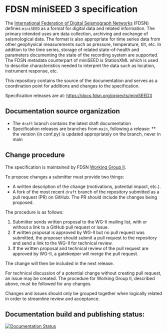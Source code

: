 # FDSN miniSEED 3 specification

The [International Federation of Digital Seismograph
Networks](https://www.fdsn.org/) (FDSN) defines `miniSEED` as a format
for digital data and related information.  The primary intended uses
are data collection, archiving and exchange of seismological data.
The format is also appropriate for time series data from other
geophysical measurements such as pressure, temperature, tilt, etc.  In
addition to the time series, storage of related state-of-health and
parameters documenting the state of the recording system are
supported.  The FDSN metadata counterpart of miniSEED is StationXML
which is used to describe characteristics needed to interpret the data
such as location, instrument response, etc.

This repository contains the source of the documentation and serves as
a coordination point for additions and changes to the specification.

Specification releases are at:
https://docs.fdsn.org/projects/miniSEED3

## Documentation source organization

* The `draft` branch contains the latest draft documentation
* Specification releases are branches from `main`, following a release:
** the version (in conf.py) is updated appropriately on the branch, never in main

## Change procedure

The specification is maintained by FDSN [Working Group II](http://fdsn.org/wg/wgII/).

To propose changes a submitter must provide two things:

* A written description of the change (motivations, potential impact, etc.).
* A fork of the most recent `draft` branch of the repository submitted
  as a pull request (PR) on GitHub.  The PR should include the changes
  being proposed.

The procedure is as follows:

1. Submitter sends written proposal to the WG-II mailing list, with or
   without a link to a GitHub pull request or issue.
2. If written proposal is approved by WG-II but no pull request was
   submitted, the proposer should submit a pull request to the repository
   and send a link to the WG-II for technical review.
3. If the written proposal and technical review of the pull request
   are approved by WG-II, a gatekeeper will merge the pull request.

The change will then be included in the next release.

For technical discussion of a potential change without creating pull request,
an issue may be created.  The procedure for Working Group II,
described above, must be followed for any changes.

Changes and issues should only be grouped together when logically
related in order to streamline review and acceptance.

## Documentation build and publishing status:
[![Documentation Status](https://readthedocs.org/projects/miniSEED3/badge/?version=latest)](http://docs.fdsn.org/projects/miniSEED3/en/latest/?badge=latest)
